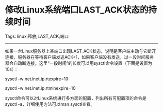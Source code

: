 # 修改Linux系统端口LAST_ACK状态的持续时间
Tags: linux;释放;LAST_ACK;端口

------

如果一台Linux服务器上某端口出现LAST_ACK状态，说明是客户端主动与它断开连接，服务器在等待客户端发送ACK+1，如果客户端没有发送，过一段时间服务器会自动断连接，这里“一段时间”的长度可以用sysctl命令设置（下面是设置为10s）：
 
 sysctl -w net.inet.ip.rtexpire=10 

 sysctl -w net.inet.ip.rtminexpire=10 
 
sysctl命令可以对Linux系统进行多方面的配置，列出所有可配置项的命令是sysctl -a，详细使用方法可以man sysctl查看。
